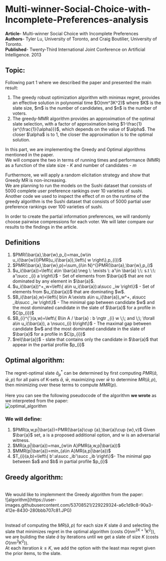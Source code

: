 # Multi-winner-Social-Choice-with-Incomplete-Preferences-analysis

<b>Article</b>- Multi-winner Social Choice with Incomplete Preferences<br>
<b>Authors</b>- Tyler Lu, University of Toronto, and Craig Boutilier, University of Toronto.<br>
<b>Published</b>- Twenty-Third International Joint Conference on Artificial Intelligence. 2013<br>

## Topic:
Following part 1 where we described the paper and presented the main result:<br>
<ol>
    <li> The greedy robust optimization algorithm with minimax regret, provides an effective solution
in polynomial time $O(nm^3K^2)$ where $K$ is the slate size, $m$ is the number of candidates, and $n$
        is the number of voters.</li>
    <li> The greedy-MMR algorithm provides an approximation of the optimal slate selection, with a factor of approximation being $1-\frac{1}{e^{\frac{1}{\alpha}}}$, which depends on the value of $\alpha$. The closer $\alpha$ is to 1,
the closer the approximation is to the optimal solution.</li>
    </ol>
    
In this part, we are implementing the Greedy and Optimal algorithms mentioned in the paper. <br>
We will compare the two in terms of running times and performance (MMR) as a function of the slate size - $K$ and number of candidates - $m$<br>

Furthermore, we will apply a random elicitation strategy and show that Greedy MR is non-increasing.<br>
We are planning to run the models on the Sushi dataset that consists of 5000 complete user preference rankings over 10 varieties of sushi. <br>
Another code we used to inspect the effect of $m$ on the runtime of the greedy algorithm is the Sushi dataset that consists of 5000 partial user preference rankings over 100 varieties of sushi. <br>

In order to create the partial information preferences, we will randomly choose pairwise compressions for each voter. We will later compare our results to the findings in the article.

## Definitions
<ol>
    <li>$PMR(\bar{a},\bar{w},p_i)=max_{w\in u_i(\bar{w})}PMR(u_i(\bar{a}),\left\{ w \right\},p_{i})$ <br></li>
    <li>$PMR(\bar{a},\bar{w},p)=\sum_{i\in N}^{}PMR(\bar{a},\bar{w},p_i)$<br></li>
    <li>$u_i(\bar{a})=\left\{ a\in \bar{a}:\neg \: \exists \:  a'\in \bar{a} \:\: s.t \:\: a'\succ _{i} a  \right\}$ -
Set of elements from $\bar{a}$ that are not dominated by any element in $\bar{a}$.</li>
    <li>$u_i(\bar{a})^+_w=\left\{ a\in u_i(\bar{a}):a\succ _iw \right\}$ - Set of elements from $u_i(\bar{a})$ that are dominating $w$.<br></li>
    <li>$B_i(\bar{a},w)=\left\{ b\in A:\exists a\in u_i(\bar{a})_w^+, a\succ _ib\succ _iw \right\}$ - The minimal gap between candidate $w$ and the most dominated candidate in the slate of $\bar{a}$ for a profile in $C(p_{i})$</li>
    <li>$B_{i}^{'}(a,w)=\left\{ B\in A / \bar{a} : b \ngtr _{i} w \;\; and \;\; \forall a\in u_i(\bar{a}), a \nsucc_{i} b\right\}$ - The maximal gap between candidate $w$ and the most dominated candidate in the slate of $\bar{a}$ for a profile in $C(p_{i})$</li>
     <li>$rel(\bar{a})$ - slate that contains only the candidate in $\bar{a}$ that appear in the partial profile $p_{i}$</li>
</ol>


## Optimal algorithm:
The regret-optimal slate $\bar{a}_{p}^{*}$ can be determined by first computing $PMR(\bar{a},\bar{w},p)$ for all pairs
of K-sets $\bar{a}$, $\bar{w}$, maximizing over $\bar{w}$ to determine $MR(\bar{a},p)$, then minimizing over these terms to compute $MMR(p)$.<br><br>
Here you can see the following pseudocode of the algorithm <b> we wrote</b> as we interpreted from the paper: <br>
![optimal_algorithm](https://user-images.githubusercontent.com/53708521/229229166-5b9a7c89-e86a-4299-aba5-e7e38aca4cb5.JPG)


### We will define: 
<ol>
    <li>$PMR(a,w,p|\bar{a})=PMR(\bar{a}\cup {a},\bar{a}\cup {w},v)$
Given $\bar{a}$ set, a is a proposed additional option, and w is an adversarial witness.</li>
    <li>$MR(a,p|\bar{a})=max_{w\in A}PMR(a,w,p|\bar{a})$</li>
    <li>$MMR(p|\bar{a})=min_{a\in A}MR(a,p|\bar{a})$</li>
    <li>$T_{i}(a,b)=\left\{ b':a\succ _ib'\succ _ib \right\}$- The minimal gap between $a$ and $b$ in partial profile $p_{i}$</li>
    
</ol>


## Greedy algorithm:
<br>
We would like to implemment the Greedy algorithm from the paper:<br>
![algorithm](https://user-images.githubusercontent.com/53708521/229229324-a6c1d9c8-90a3-412e-8430-280bbb707c81.JPG)

<br>Instead of computing the $MR(\bar{a},p)$ for each size $K$ slate $\bar{a}$ and selecting the slate that minimizes regret in the optimal algorithm (costs $O(nm^{2K+1} K^2 )$), we are building the slate $\bar{a}$ by iterations until we get a slate of size $K$ (costs $O(nm^3 K^2 )$).<br>
At each iteration $k\leqslant K$, we add the option with the least max regret given the prior items, to the slate.<br>





